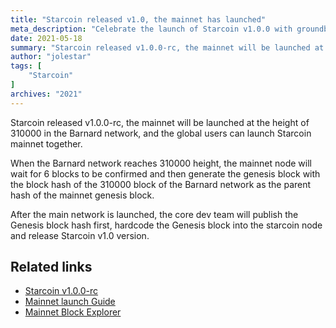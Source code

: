 ```yaml
---
title: "Starcoin released v1.0, the mainnet has launched"
meta_description: "Celebrate the launch of Starcoin v1.0.0 with groundbreaking features for Move blockchain innovation."
date: 2021-05-18
summary: "Starcoin released v1.0.0-rc, the mainnet will be launched at the height of 310000 in the Barnard network, and the global users can launch Starcoin mainnet together."
author: "jolestar"
tags: [
    "Starcoin"
]
archives: "2021"
---
```


Starcoin released v1.0.0-rc, the mainnet will be launched at the height of 310000 in the Barnard network, and the global users can launch Starcoin mainnet together.

When the Barnard network reaches 310000 height, the mainnet node will wait for 6 blocks to be confirmed and then generate the genesis block with the block hash of the 310000 block of the Barnard network as the parent hash of the mainnet genesis block.

After the main network is launched, the core dev team will publish the Genesis block hash first, hardcode the Genesis block into the starcoin node and release Starcoin v1.0 version.

## Related links

* [Starcoin v1.0.0-rc](https://github.com/starcoinorg/starcoin/releases/tag/v1.0.0-rc)
* [Mainnet launch Guide](https://github.com/starcoinorg/starcoin/discussions/2506)
* [Mainnet Block Explorer](https://stcscan.io/main)
